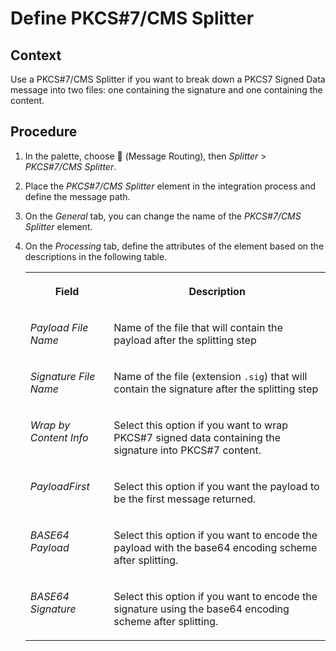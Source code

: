<!-- loio6c1649bdd4d04c6ba3baddd490a42e9e -->

<link rel="stylesheet" type="text/css" href="../css/sap-icons.css"/>

# Define PKCS\#7/CMS Splitter



## Context

Use a PKCS\#7/CMS Splitter if you want to break down a PKCS7 Signed Data message into two files: one containing the signature and one containing the content.



## Procedure

1.  In the palette, choose <span class="SAP-icons"></span> \(Message Routing\), then *Splitter* \> *PKCS\#7/CMS Splitter*.

2.  Place the *PKCS\#7/CMS Splitter* element in the integration process and define the message path.

3.  On the *General* tab, you can change the name of the *PKCS\#7/CMS Splitter* element.

4.  On the *Processing* tab, define the attributes of the element based on the descriptions in the following table.


    <table>
    <tr>
    <th valign="top">

    Field


    
    </th>
    <th valign="top">

    Description


    
    </th>
    </tr>
    <tr>
    <td valign="top">

     *Payload File Name* 


    
    </td>
    <td valign="top">

    Name of the file that will contain the payload after the splitting step


    
    </td>
    </tr>
    <tr>
    <td valign="top">

     *Signature File Name* 


    
    </td>
    <td valign="top">

    Name of the file \(extension `.sig`\) that will contain the signature after the splitting step


    
    </td>
    </tr>
    <tr>
    <td valign="top">

     *Wrap by Content Info* 


    
    </td>
    <td valign="top">

    Select this option if you want to wrap PKCS\#7 signed data containing the signature into PKCS\#7 content.


    
    </td>
    </tr>
    <tr>
    <td valign="top">

     *PayloadFirst* 


    
    </td>
    <td valign="top">

    Select this option if you want the payload to be the first message returned.


    
    </td>
    </tr>
    <tr>
    <td valign="top">

     *BASE64 Payload* 


    
    </td>
    <td valign="top">

    Select this option if you want to encode the payload with the base64 encoding scheme after splitting.


    
    </td>
    </tr>
    <tr>
    <td valign="top">

     *BASE64 Signature* 


    
    </td>
    <td valign="top">

    Select this option if you want to encode the signature using the base64 encoding scheme after splitting.


    
    </td>
    </tr>
    </table>
    


